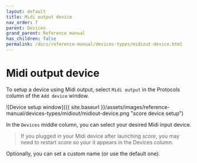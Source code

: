 ```yaml
---
layout: default
title: Midi output device
nav_order: 7
parent: Devices
grand_parent: Reference manual
has_children: false
permalink: /docs/reference-manual/devices-types/midiout-device.html
---
```


# Midi output device

To setup a device using Midi output, select `Midi output` in the Protocols column of the `Add device` window.

![Device setup window]({{ site.baseurl }}/assets/images/reference-manual/devices-types/midiout/midiout-device.png "score device setup")

In the `Devices` middle column, you can select your desired Midi input device.

> If you plugged in your Midi device after launching *score*, you may need to restart *score* so your it appears in the Devices column.

Optionally, you can set a custom name (or use the default one).
